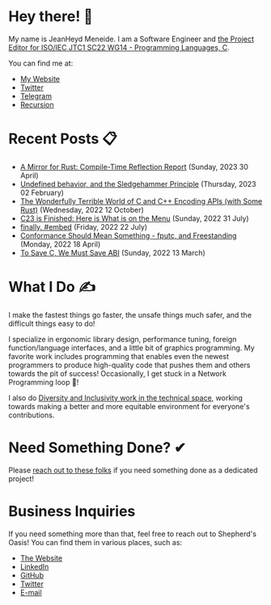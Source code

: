 # Hey there! 🎉

My name is JeanHeyd Meneide. I am a Software Engineer and [the Project Editor for ISO/IEC JTC1 SC22 WG14 - Programming Languages, C](http://www.open-std.org/jtc1/sc22/wg14/www/contacts).

You can find me at:

- [My Website](https://thephd.dev)
- [Twitter](https://twitter.com/__phantomderp)
- [Telegram](https://t.me/thephantomderp)
- [Recursion](https://github.com/ThePhD)
<!-- Gone! - [LinkedIn](https://www.linkedin.com/in/thephd)-->




# Recent Posts 📋

<!-- BLOG-POST-LIST:START -->
- [A Mirror for Rust: Compile-Time Reflection Report](https://soasis.org/posts/a-mirror-for-rust-a-plan-for-generic-compile-time-introspection-in-rust/) (Sunday, 2023 30 April)
- [Undefined behavior, and the Sledgehammer Principle](https://thephd.dev/c-undefined-behavior-and-the-sledgehammer-guideline) (Thursday, 2023 02 February)
- [The Wonderfully Terrible World of C and C++ Encoding APIs &lpar;with Some Rust&rpar;](https://thephd.dev/the-c-c++-rust-string-text-encoding-api-landscape) (Wednesday, 2022 12 October)
- [C23 is Finished: Here is What is on the Menu](https://thephd.dev/c23-is-coming-here-is-what-is-on-the-menu) (Sunday, 2022 31 July)
- [finally. #embed](https://thephd.dev/finally-embed-in-c23) (Friday, 2022 22 July)
- [Conformance Should Mean Something - fputc, and Freestanding](https://thephd.dev/conformance-should-mean-something-fputc-and-freestanding) (Monday, 2022 18 April)
- [To Save C, We Must Save ABI](https://thephd.dev/to-save-c-we-must-save-abi-fixing-c-function-abi) (Sunday, 2022 13 March)

<!-- BLOG-POST-LIST:END -->




# What I Do ✍

I make the fastest things go faster, the unsafe things much safer, and the difficult things easy to do!

I specialize in ergonomic library design, performance tuning, foreign function/language interfaces, and a little bit of graphics programming. My favorite work includes programming that enables even the newest programmers to produce high-quality code that pushes them and others towards the pit of success! Occasionally, I get stuck in a Network Programming loop 💫!

I also do [Diversity and Inclusivity work in the technical space](https://www.youtube.com/watch?v=vaLKm9FE8oo), working towards making a better and more equitable environment for everyone's contributions.




# Need Something Done? ✔

Please [reach out to these folks](https://soasis.org/contact/opensource/) if you need something done as a dedicated project!




# Business Inquiries

If you need something more than that, feel free to reach out to Shepherd's Oasis! You can find them in various places, such as:

- [The Website](https://soasis.org)
- [LinkedIn](https://www.linkedin.com/company/shepherdsoasis/)
- [GitHub](https://github.com/soasis)
- [Twitter](https://twitter.com/ShepherdsOasis)
- [E-mail](mailto:inquiries@soasis.org)
